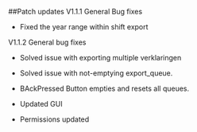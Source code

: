 ##Patch updates
V1.1.1
General Bug fixes
- Fixed the year range within shift export


V1.1.2
General bug fixes
- Solved issue with exporting multiple verklaringen
- Solved issue with not-emptying export_queue.
- BAckPressed Button empties and resets all queues.

- Updated GUI
- Permissions updated
